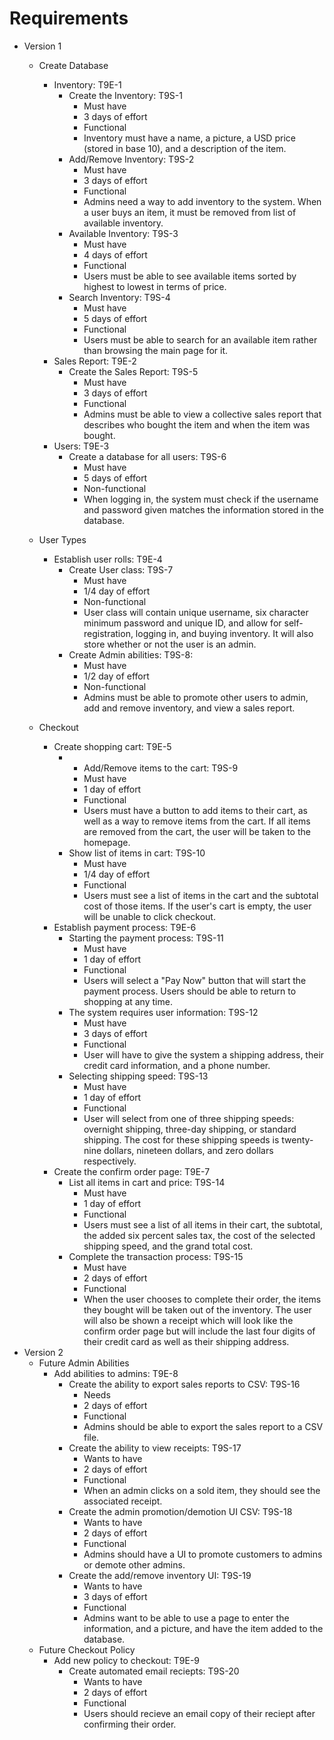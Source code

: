 # Requirements 

- Version 1
  - Create Database
    - Inventory: T9E-1
      - Create the Inventory: T9S-1
        - Must have
        - 3 days of effort
        - Functional
        - Inventory must have a name, a picture, a USD price (stored in base 10), and a description of the item.
       - Add/Remove Inventory: T9S-2
         - Must have
         - 3 days of effort
         - Functional
         - Admins need a way to add inventory to the system. When a user buys an item, it must be removed from list of available inventory.
        - Available Inventory: T9S-3
          - Must have
          - 4 days of effort
          - Functional
          - Users must be able to see available items sorted by highest to lowest in terms of price. 
        - Search Inventory: T9S-4
          - Must have
          - 5 days of effort
          - Functional
          - Users must be able to search for an available item rather than browsing the main page for it.
    - Sales Report: T9E-2
      -  Create the Sales Report: T9S-5
         - Must have
         - 3 days of effort
         - Functional
         - Admins must be able to view a collective sales report that describes who bought the item and when the item was bought.
    - Users: T9E-3
      - Create a database for all users: T9S-6
        - Must have
        - 5 days of effort
        - Non-functional
        - When logging in, the system must check if the username and password given matches the information stored in the database.
        
  - User Types
    - Establish user rolls: T9E-4
      - Create User class: T9S-7
        - Must have
        - 1/4 day of effort
        - Non-functional
        - User class will contain unique username, six character minimum password and unique ID, and allow for self-registration, logging in, and buying inventory. It will also store whether or not the user is an admin.
      - Create Admin abilities: T9S-8:
          - Must have
          - 1/2 day of effort
          - Non-functional
          - Admins must be able to promote other users to admin, add and remove inventory, and view a sales report.
   - Checkout
       - Create shopping cart: T9E-5
           - -  Add/Remove items to the cart: T9S-9
              - Must have
              - 1 day of effort
              - Functional
              - Users must have a button to add items to their cart, as well as a way to remove items from the cart. If all items are removed from the cart, the user will be taken to the homepage.
          - Show list of items in cart: T9S-10
            - Must have
            - 1/4 day of effort
            - Functional
            - Users must see a list of items in the cart and the subtotal cost of those items. If the user's cart is empty, the user will be unable to click checkout. 
        - Establish payment process: T9E-6
            - Starting the payment process: T9S-11
                - Must have
                - 1 day of effort
                - Functional
                - Users will select a "Pay Now" button that will start the payment process. Users should be able to return to shopping at any time.
            - The system requires user information: T9S-12
                - Must have
                - 3 days of effort
                - Functional
                - User will have to give the system a shipping address, their credit card information, and a phone number.
            - Selecting shipping speed: T9S-13
                - Must have
                - 1 day of effort
                - Functional
                - User will select from one of three shipping speeds: overnight shipping, three-day shipping, or standard shipping. The cost for these shipping speeds is twenty-nine dollars, nineteen dollars, and zero dollars respectively.
        - Create the confirm order page: T9E-7
            - List all items in cart and price: T9S-14
                - Must have
                - 1 day of effort
                - Functional
                - Users must see a list of all items in their cart, the subtotal, the added six percent sales tax, the cost of the selected shipping speed, and the grand total cost.
            - Complete the transaction process: T9S-15
                - Must have
                - 2 days of effort
                - Functional
                - When the user chooses to complete their order, the items they bought will be taken out of the inventory. The user will also be shown a receipt which will look like the confirm order page but will include the last four digits of their credit card as well as their shipping address.
- Version 2
  - Future Admin Abilities
    - Add abilities to admins: T9E-8 
      -  Create the ability to export sales reports to CSV: T9S-16
          - Needs
          - 2 days of effort
          - Functional
          - Admins should be able to export the sales report to a CSV file. 
      -  Create the ability to view receipts: T9S-17
          -   Wants to have
          -   2 days of effort
          -   Functional
          -   When an admin clicks on a sold item, they should see the associated receipt.
      -  Create the admin promotion/demotion UI CSV: T9S-18     
          -   Wants to have
          -   2 days of effort
          -   Functional
          -  Admins should have a UI to promote customers to admins or demote other admins.
      - Create the add/remove inventory UI: T9S-19
          - Wants to have
          - 3 days of effort
          - Functional
          - Admins want to be able to use a page to enter the information, and a picture, and have the item added to the database.
  - Future Checkout Policy
      - Add new policy to checkout: T9E-9
        - Create automated email reciepts: T9S-20
            -   Wants to have
            -   2 days of effort
            -   Functional
            -   Users should recieve an email copy of their reciept after confirming their order. 
 
